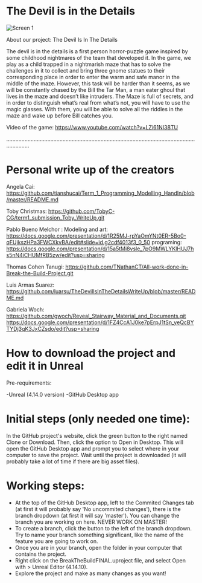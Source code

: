 ﻿# The Devil is in the Details

![Screen 1](https://github.com/luarsu/BreakTheBuildFINAL/blob/master/BreakTheBuildFINAL/Content/startMenu/Deviltitle.jpg?raw=true)

About our project:
The Devil Is In The Details

The devil is in the details is a first person horror-puzzle game inspired by some childhood nightmares of the team that developed it. In the game, we play as a child trapped in a nightmarish maze that has to solve the challenges in it to collect and bring three gnome statues to their corresponding place in order to enter the warm and safe manor in the middle of the maze. However, this task will be harder than it seems, as we will be constantly chased by the Bill the Tar Man, a man eater ghoul that lives in the maze and doesn’t like intruders. The Maze is full of secrets, and in order to distinguish what’s real from what’s not, you will have to use the magic glasses. With them, you will be able to solve all the riddles in the maze and wake up before Bill catches you.


Video of the game:
https://www.youtube.com/watch?v=LZi61NI38TU

...........................................................................................................................................

# Personal write up of the creators

Angela Cai: https://github.com/tianshucai/Term_1_Programming_Modelling_HandIn/blob/master/README.md 

Toby Christmas:  https://github.com/TobyC-CG/term1_submission_Toby_WriteUp.git

Pablo Bueno Melchor :
Modeling and art: https://docs.google.com/presentation/d/1R25MJ-rpYaOmYNt0ER-5Bo0-qFUjkszHPa3FWCXkvBA/edit#slide=id.g2cdf4013f3_0_50
programing:   https://docs.google.com/presentation/d/15a5tMi8vsle_7pO9MWLYKlHUJ7hs5nN4iCHUMfRB5zw/edit?usp=sharing

Thomas Cohen Tanugi:         https://github.com/TNathanCT/All-work-done-in-Break-the-Build-Project.git

Luis Armas Suarez:     https://github.com/luarsu/TheDevilIsInTheDetailsWriteUp/blob/master/README.md

Gabriela Woch:         https://github.com/gwoch/Reveal_Stairway_Material_and_Documents.git
                       https://docs.google.com/presentation/d/1FZ4CcA1J0ke7pErpJ1tSn_yeQcBYTYDj3qK3JxCZsdo/edit?usp=sharing
                       
                       
# How to download the project and edit it in Unreal
Pre-requirements:

-Unreal (4.14.0 version)
-GitHub Desktop app

# Initial steps (only needed one time):

In the GitHub project's website, click the green button to the right named Clone or Download.
Then, click the option to Open in Desktop. This will open the GitHub Desktop app and prompt you to select where in your computer to save the project.
Wait until the project is downloaded (it will probably take a lot of time if there are big asset files).

# Working steps:

- At the top of the GitHub Desktop app, left to the Commited Changes tab (at first it will probably say 'No uncommited changes'), there is the branch dropdown (at first it will say 'master'). You can change the branch you are working on here. NEVER WORK ON MASTER!
- To create a branch, click the button to the left of the branch dropdown. Try to name your branch something significant, like the name of the feature you are going to work on.
- Once you are in your branch, open the folder in your computer that contains the project.
- Right click on the BreakTheBuildFINAL.uproject file, and select Open with > Unreal Editor (4.14.10).
- Explore the project and make as many changes as you want!
